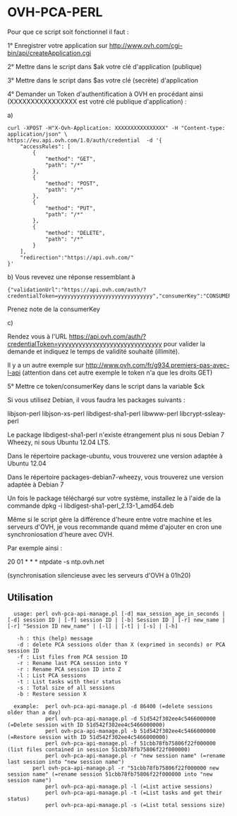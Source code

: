 # OVH-PCA-PERL

Pour que ce script soit fonctionnel il faut :

1° Enregistrer votre application sur http://www.ovh.com/cgi-bin/api/createApplication.cgi

2° Mettre dans le script dans $ak votre clé d'application (publique)

3° Mettre dans le script dans $as votre clé (secrète) d'application

4° Demander un Token d'authentification à OVH en procédant ainsi (XXXXXXXXXXXXXXXX est votré clé publique d'application) :

a)
```
curl -XPOST -H"X-Ovh-Application: XXXXXXXXXXXXXXXX" -H "Content-type: application/json" \
https://eu.api.ovh.com/1.0/auth/credential  -d '{
    "accessRules": [
        {
            "method": "GET",
            "path": "/*"
        },
        {
            "method": "POST",
            "path": "/*"
        },
        {
            "method": "PUT",
            "path": "/*"
        },
        {
            "method": "DELETE",
            "path": "/*"
        }
    ],
    "redirection":"https://api.ovh.com/"
}'
```

b) Vous revevez une réponse ressemblant à 
```
{"validationUrl":"https://api.ovh.com/auth/?credentialToken=yyyyyyyyyyyyyyyyyyyyyyyyyyyyyy","consumerKey":"CONSUMERKEY","state":"pendingValidation"}
```

Prenez note de la consumerKey

c)

Rendez vous à l'URL https://api.ovh.com/auth/?credentialToken=yyyyyyyyyyyyyyyyyyyyyyyyyyyyyy pour valider la demande et indiquez le temps de validité souhaité (illimité).

Il y a un autre exemple sur http://www.ovh.com/fr/g934.premiers-pas-avec-l-api (attention dans cet autre exemple le token n'a que les droits GET)

5° Mettre ce token/consumerKey dans le script dans la variable $ck


Si vous utilisez Debian, il vous faudra les packages suivants :

libjson-perl
libjson-xs-perl
libdigest-sha1-perl
libwww-perl
libcrypt-ssleay-perl

Le package libdigest-sha1-perl n'existe étrangement plus ni sous Debian 7 Wheezy, ni sous Ubuntu 12.04 LTS.

Dans le répertoire package-ubuntu, vous trouverez une version adaptée à Ubuntu 12.04

Dans le répertoire packages-debian7-wheezy, vous trouverez une version adaptée à Debian 7

Un fois le package téléchargé sur votre système, installez le à l'aide de la commande dpkg -i libdigest-sha1-perl_2.13-1_amd64.deb

Même si le script gère la différence d'heure entre votre machine et les serveurs d'OVH, je vous recommande quand même d'ajouter en cron une synchroniosation d'heure avec OVH.

Par exemple ainsi :

20 01 * * * ntpdate -s ntp.ovh.net

(synchronisation silencieuse avec les serveurs d'OVH à 01h20)

## Utilisation

```
  usage: perl ovh-pca-api-manage.pl [-d] max_session_age_in_seconds | [-d] session ID | [-f] session ID | [-b] Session ID | [-r] new_name | [-r] "Session ID new_name" | [-l] | [-t] | [-s] | [-h]

   -h : this (help) message
   -d : delete PCA sessions older than X (exprimed in seconds) or PCA session ID
   -f : List files from PCA session ID
   -r : Rename last PCA session into Y
   -r : Rename PCA session ID into Z
   -l : List PCA sessions
   -t : List tasks with their status
   -s : Total size of all sessions 
   -b : Restore session X
```

```
  example:  perl ovh-pca-api-manage.pl -d 86400 (=delete sessions older than a day)
            perl ovh-pca-api-manage.pl -d 51d542f302ee4c5466000000 (=Delete session with ID 51d542f302ee4c5466000000)
            perl ovh-pca-api-manage.pl -b 51d542f302ee4c5466000000 (=Restore session with ID 51d542f302ee4c5466000000)
            perl ovh-pca-api-manage.pl -f 51cbb78fb75806f22f000000 (list files contained in session 51cbb78fb75806f22f000000)
            perl ovh-pca-api-manage.pl -r "new session name" (=rename last session into "new session name")
  	    perl ovh-pca-api-manage.pl -r "51cbb78fb75806f22f000000 new session name" (=rename session 51cbb78fb75806f22f000000 into "new session name")
            perl ovh-pca-api-manage.pl -l (=List active sessions)
            perl ovh-pca-api-manage.pl -t (=List tasks and get their status)
            perl ovh-pca-api-manage.pl -s (=List total sessions size)
```
            
